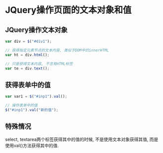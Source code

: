 # JQuery操作页面的文本对象和值

## JQuery操作文本对象

```js
var div = $("#div1");

// 获得指定元素节点的文本内容, 类似于DOM中的innerHTML
var ht = div.html();

// 只是获得文本内容, 不含有HTML标签
var te = div.text();
```

## 获得表单中的值

```js
var var1 = $("#inp1").val();

// 操作表单中的值
$("#inp1").val("新的值");
```

## 特殊情况

select, textarea两个标签获得其中的值的时候, 不是使用文本对象获得其值, 而是使用val()方法获得其中的值.